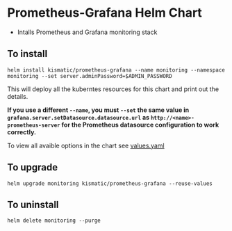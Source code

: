 # Prometheus-Grafana Helm Chart

* Intalls Prometheus and Grafana monitoring stack

## To install
```
helm install kismatic/prometheus-grafana --name monitoring --namespace monitoring --set server.adminPassword=$ADMIN_PASSWORD
```

This will deploy all the kuberntes resources for this chart and print out the details. 

**If you use a different `--name`, you must `--set` the same value in `grafana.server.setDatasource.datasource.url` as `http://<name>-prometheus-server` for the Prometheus datasource configuration to work correctly.**

To view all avaible options in the chart see [values.yaml](https://github.com/apprenda/kismatic-charts/blob/master/charts/prometheus/values.yaml)

## To upgrade
```
helm upgrade monitoring kismatic/prometheus-grafana --reuse-values
```

## To uninstall
```
helm delete monitoring --purge
```